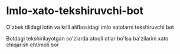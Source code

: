 # Imlo-xato-tekshiruvchi-bot
 O'zbek tilidagi lotin va krill alifbosidagi imlo xatolarni tekshiruvchi bot
 
 Botdagi tekshirilayotgan so'zlarda atoqli otlar bo'lsa ba'zilarini xato chiqarish ehtimoli bor
 
